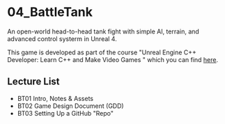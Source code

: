 # 04_BattleTank
An open-world head-to-head tank fight with simple AI, terrain, and advanced control systerm in Unreal 4.

This game is developed as part of the course "Unreal Engine C++ Developer: Learn C++ and Make Video Games " which you can find [here](https://www.udemy.com/unrealcourse/).

## Lecture List
* BT01 Intro, Notes & Assets
* BT02 Game Design Document (GDD)
* BT03 Setting Up a GitHub "Repo"
